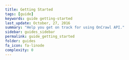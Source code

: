 ```yaml
---
title: Getting Started
tags: [guide]
keywords: guide getting-started
last_update: October, 27, 2016
summary: "Help you get on track for using OnCrawl API."
sidebar: guides_sidebar
permalink: guide_getting_started
folder: guides
fa_icon: fa-linode
complexity: 0
---
```

